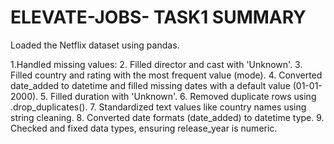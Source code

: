 # ELEVATE-JOBS- TASK1 SUMMARY
Loaded the Netflix dataset using pandas.

1.Handled missing values:
2. Filled director and cast with 'Unknown'.
3. Filled country and rating with the most frequent value (mode).
4. Converted date_added to datetime and filled missing dates with a default value (01-01-2000).
5. Filled duration with 'Unknown'.
6. Removed duplicate rows using .drop_duplicates().
7. Standardized text values like country names using string cleaning.
8. Converted date formats (date_added) to datetime type.
9. Checked and fixed data types, ensuring release_year is numeric.
